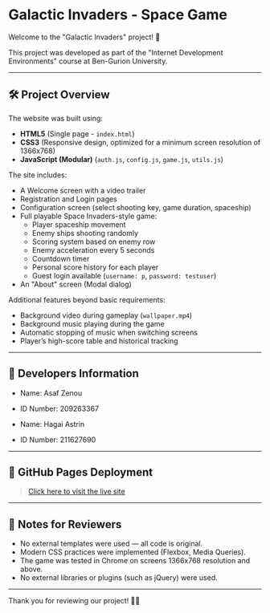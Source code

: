 # Galactic Invaders - Space Game

Welcome to the "Galactic Invaders" project! 🚀

This project was developed as part of the "Internet Development Environments" course at Ben-Gurion University.

---

## 🛠️ Project Overview

The website was built using:
- **HTML5** (Single page - `index.html`)
- **CSS3** (Responsive design, optimized for a minimum screen resolution of 1366x768)
- **JavaScript (Modular)** (`auth.js`, `config.js`, `game.js`, `utils.js`)

The site includes:
- A Welcome screen with a video trailer
- Registration and Login pages
- Configuration screen (select shooting key, game duration, spaceship)
- Full playable Space Invaders-style game:
  - Player spaceship movement
  - Enemy ships shooting randomly
  - Scoring system based on enemy row
  - Enemy acceleration every 5 seconds
  - Countdown timer
  - Personal score history for each player
  - Guest login available (`username: p`, `password: testuser`)
- An "About" screen (Modal dialog)

Additional features beyond basic requirements:
- Background video during gameplay (`wallpaper.mp4`)
- Background music playing during the game
- Automatic stopping of music when switching screens
- Player’s high-score table and historical tracking

---

## 👥 Developers Information

- Name: Asaf Zenou
- ID Number: 209263367
  
- Name: Hagai Astrin
- ID Number: 211627690

---

## 🔗 GitHub Pages Deployment

> [Click here to visit the live site](https://wed-2023.github.io/assignment2-209263367_211627690/)

---

## 💬 Notes for Reviewers

- No external templates were used — all code is original.
- Modern CSS practices were implemented (Flexbox, Media Queries).
- The game was tested in Chrome on screens 1366x768 resolution and above.
- No external libraries or plugins (such as jQuery) were used.

---

Thank you for reviewing our project! 🙏🚀
